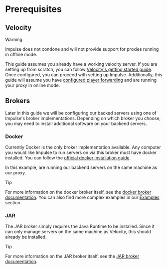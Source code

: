# Prerequisites

## Velocity

> [!WARNING]
> Impulse does not condone and will not provide support for proxies running in offline mode.

This guide assumes you already have a working velocity server. If you are setting up from scratch, you can follow
[Velocity's getting started guide](https://docs.papermc.io/velocity/getting-started). Once configured, you can proceed
with setting up Impulse. Additionally, this guide will assume you
have [configured player forwarding](https://docs.papermc.io/velocity/player-information-forwarding) and are running your
proxy in online mode.

## Brokers

Later in this guide we will be configuring our backed servers using one of Impulse's broker implementations. Depending
on which broker you choose, you may need to install additional software on your backend servers.

### Docker

Currently Docker is the only broker implementation available. Any computer you would like Impulse to run servers on via
this
broker must have docker installed. You can follow the
[official docker installation guide](https://docs.docker.com/get-docker/).

In this example, are running our backend servers on the same machine as our proxy.

> [!TIP]
> For more information on the docker broker itself, see
> the [docker broker documentation](../reference/docker-broker.md).
> You can also find more complex examples in our [Examples]() section.

### JAR

The JAR broker simply requires the Java Runtime to be installed. Since it can only manage servers on the same machine as
Velocity, this should already be installed.

> [!TIP]
> For more information on the JAR broker itself, see
> the [JAR broker documentation](../reference/jar-broker.md).